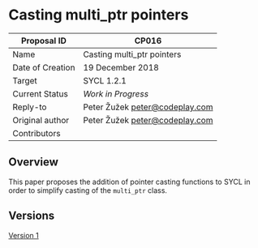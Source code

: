 # Casting multi_ptr pointers

| Proposal ID | CP016  |
|-------------|--------|
| Name | Casting multi_ptr pointers |
| Date of Creation | 19 December 2018 |
| Target | SYCL 1.2.1 |
| Current Status | _Work in Progress_ |
| Reply-to | Peter Žužek <peter@codeplay.com> |
| Original author | Peter Žužek <peter@codeplay.com> |
| Contributors | |

## Overview

This paper proposes the addition of pointer casting functions to SYCL
in order to simplify casting of the `multi_ptr` class.

## Versions

[Version 1](sycl-2.2/index.md)
